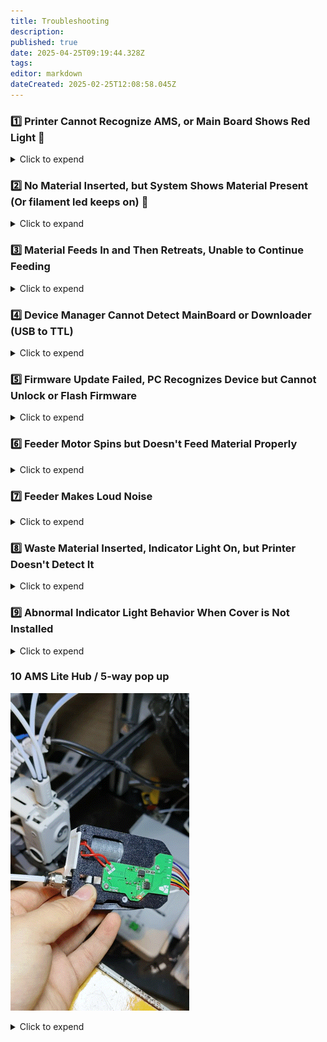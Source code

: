 ```yaml
---
title: Troubleshooting
description: 
published: true
date: 2025-04-25T09:19:44.328Z
tags: 
editor: markdown
dateCreated: 2025-02-25T12:08:58.045Z
---
```


### 1️⃣ Printer Cannot Recognize AMS, or Main Board Shows Red Light 🚨

<details>
  <summary>Click to expend</summary>
After connecting to the printer the motherboard shows a red light meaning that the BMCU and printer communication is NOT established, however power is successfully supplied to the BMCU.
If you make your own molex 4 pin cable, check first if the AB wire sequence is wrong.

Then check for possible PCB issues, such as:
- Loose solder joints on components
- Faulty communication wiring (e.g., missing resistors in communication lines)
- Incorrect chip orientation or poor soldering causing virtual connections
  
  
Worst case scenario, the AMS connector board or printer motherboard is damaged. Or the 75176 chip on BMCU is damaged.
</details>


### 2️⃣ No Material Inserted, but System Shows Material Present (Or filament led keeps on) 📏
<details>
  <summary>Click to expand</summary>

#### 🧩 Issue Description  
The system reports that filament is present even when no material has been inserted. This can manifest as:

- The filament detection indicator (LED) remaining **ON**
- In AMS menu display filament always present in a certain channel

---

#### 🔍 Cause  
This behavior is a **known limitation** of the BMCU design, which relies on an optical sensor aligned with a narrow structural hole. The sensor detects filament presence when the beam is interrupted.

False positives (i.e., filament always detected) may occur due to:

- Slight height inconsistency of the photoelectric sensor at the factory 
- Slight height inconsistency of the photoelectric sensor at the time of soldering 
- Shape deviation at the time of printing of the detection aperture 
- Debris or dust blocking the optical path

The steel ball version is designed to reduce the chance of this problem, but we have noticed that some users even with the steel ball version still encounter this situation.

---

#### ✅ Why It Usually Doesn't Affect Printing  
This issue is generally **non-critical**. A false positive — where filament is always reported as present — is much less disruptive than a false negative, which might prematurely pause a print.

Additionally, the firmware includes a **secondary safeguard**:  
It monitors filament movement within the extruder. If no filament is actually being pushed through, the system will trigger a pause automatically, ensuring job protection.

---

#### 🛠️ Optional Improvements  
If you'd like to improve sensor reliability, you may consider:

- Gently cleaning the optical hole and slider using a precision tool to remove dust or filament residue  
- Slightly enlarging the detection hole with a micro drill bit (1.2 mm recommended)  
  ⚠️ *Do not exceed 1.2 mm*, or the sensor may incorrectly report "no filament" due to too easy for light passing through   
- Re-soldering or re-aligning the optical sensor if visibly misaligned  
- If you are using non-steel ball version, you can try upgrading -> need reprint almost everything and completely disassemble the BMG gear, and purchase additional parts
  
⚠️ Impact on Auto Refilling Function
This issue can negatively affect the auto refilling feature. For example:

- Suppose the filament detection on Channel 1 is faulty and always reports filament as present.
- You are about to run out of filament on Channel 1
- You have set up Channel 2 with the exact same material, expecting the printer to automatically refill from it.

However, when the filament on Channel 1 runs out, the printer may fail to recognize the absence correctly. As a result, it might trigger a filament jam error instead of recognizing a normal runout and switching to Channel 2.

If you're using the BMCU mainly for auto refilling purposes, we recommend the following setup:

- Connect the spool that is likely to run out to a channel where filament detection is working correctly in this exemple channel 2.
- Connect the backup spool (with enough material) to the channel affected by this issue in this case channel 1.

This setup will ensure that when the primary spool is depleted, the system can detect it accurately and trigger the refilling process as expected.

---

> 🔧 **Note:** Due to mechanical and manufacturing tolerances, this issue affects many BMCU units to some extent. In most cases, it does **not** impair normal printing operations.

</details>



### 3️⃣ Material Feeds In and Then Retreats, Unable to Continue Feeding

<details>
  <summary>Click to expend</summary>
  Solution:
  This issue is often caused by:
  - Missing radial magnet
  - Magnet holder not rotating with the shaft
  - Ejected magnetic disc not installed properly

  🛠️ Fixes:
  - Use a correctly sized and oriented radial magnet (6×2.5mm)
  - Check and ensure the AS5600 encoder chip is properly soldered
  - Test magnetic polarity: Two magnet surfaces should attract each other. If they repel when rotated 180°, it's the wrong orientation 🔄  
</details>


### 4️⃣ Device Manager Cannot Detect MainBoard or Downloader (USB to TTL) 

<details>
  <summary>Click to expend</summary>
🛠️ Troubleshooting Steps

  #### Verify Downloader Recognition

First, connect the USB-to-TTL downloader alone to your computer (without connecting to the mainboard).

- If it appears as a serial device (e.g., COMx) in Device Manager, the driver is properly installed.
- If no device appears, install the CH340 USB-to-Serial driver (commonly used in many USB-TTL modules).

#### Check for Short Circuits on the Mainboard

If the downloader is detected when connected alone, but disappears or disconnects when attached to the mainboard, this often indicates a short circuit, typically between 3.3V and GND.

Carefully inspect the circuitry around the CH32V microcontroller for any solder bridges or damaged components.

#### Ensure Correct Wire Connections

Double-check the DuPont wire order: TX ↔ RX, RX ↔ TX, GND ↔ GND, and 3.3V.


#### Disable USB Port Protection (if applicable)

On some PCs, aggressive USB port protection or antivirus software may prevent the downloader from being recognized.

Try switching to another USB port or temporarily disabling port protection if you're familiar with your system's settings.
</details>


### 5️⃣ Firmware Update Failed, PC Recognizes Device but Cannot Unlock or Flash Firmware

<details>
  <summary>Click to expend</summary>
  Solution:
  https://wiki.yuekai.fr/BMCU/BMCU_Tutorial/BMCU_Flashing#h-5-flash-the-firmware
</details>


### 6️⃣ Feeder Motor Spins but Doesn't Feed Material Properly

<details>
  <summary>Click to expend</summary>
  Solution:
  - Triangular gear may be too tight, preventing engagement.
  - Precision errors in external parts may cause jamming.  
</details>


### 7️⃣ Feeder Makes Loud Noise

<details>
  <summary>Click to expend</summary>
  Solution:
  - Check if screws are pressing against the motor shaft, causing friction.
  - Noise during feeding may be due to gear skipping, which is unavoidable.
  - Apply lubricant to reduce noise from misaligned gears.  
</details>


### 8️⃣ Waste Material Inserted, Indicator Light On, but Printer Doesn't Detect It

<details>
  <summary>Click to expend</summary>
  Solution:
  - Ensure the magnet is installed; it won't be recognized otherwise.
  - After installing the magnet, restart the device for detection.
  - Check for loose PH2.0 socket connections or broken ribbon cables.  
</details>


### 9️⃣ Abnormal Indicator Light Behavior When Cover is Not Installed

<details>
  <summary>Click to expend</summary>
  Solution:
  - Incorrect PH2.0 wiring, requires reversed 10-pin 80mm cable.
  - Check for loose socket connections.
  - Short circuits on the secondary board (e.g., resistor/capacitor bridging).  
</details>


### 10 AMS Lite Hub / 5-way pop up

![5_way_pop_up.gif](/assets/images/gif/5way_pop_up.gif)

<details>
  <summary>Click to expend</summary>
  The root cause of this problem is that there is a large resistance in the path of the consumable exit, causing the entire PTEF tube to be pulled backwards.
  This issue occur more offen on BMCU-B, particularly when using older firmware versions.
  Using updated firmware or firmware versions with extended buffer lengths can significantly reduce the likelihood of encountering this problem.

  Solution:
  - Always check first if there is any particular resistance somewhere in the path of the consumables, e.g. large bending angles or PTFE tubes that are not smooth enough inside.
  - It is strongly recommended to upgrade the motherboard firmware to version 3.14 or later, which is more stable and reduces (but does not eliminate) the probability of this issue occurring.
  - If the issue persists, building an external buffer may further mitigate the problem. referce makersworld link : [Link 1](https://makerworld.com.cn/zh/models/1042461-bmcuwai-zhi-huan-chong?from=search#profileId-1076821) [Link 2](https://makerworld.com.cn/zh/models/1057356-29mmxing-cheng-wai-jie-huan-chong?from=search#profileId-1095144) [Link 3](https://makerworld.com.cn/zh/models/1144176-bmcu-370gang-zhu-ban-wai-zhi-huan-chong?from=search#profileId-1203810).
  - Additionally, verify whether the AMS Lite hub (five-way connector) is damaged — especially the square-shaped locking clip. If damaged, this module may need to be replaced and reinstalled with the application of interface grease.
  - Disabling retraction during filament cutting may also help reduce the occurrence of this issue.
  [deactive_retraction_when_cut_1.png](/assets/images/start/retraction_when_cut/deactive_retraction_when_cut_1.png)
  [deactive_retraction_when_cut_2.png](/assets/images/start/retraction_when_cut/deactive_retraction_when_cut_2.png)

</details>